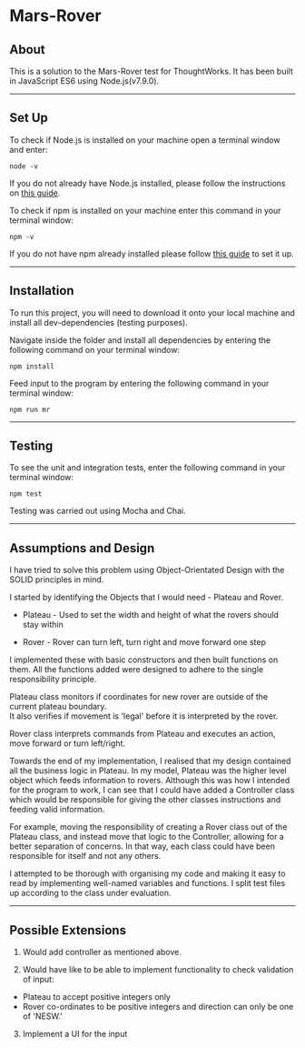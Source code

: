 # Mars-Rover

## About
This is a solution to the Mars-Rover test for ThoughtWorks.
It has been built in JavaScript ES6 using Node.js(v7.9.0). 

----

## Set Up
To check if Node.js is installed on your machine open a terminal window and enter:

```node -v```

If you do not already have Node.js installed, please follow the instructions on [this guide](https://nodejs.org/en/download/package-manager/).

To check if npm is installed on your machine enter this command in your terminal window: 

```npm -v```

If you do not have npm already installed please follow [this guide](https://www.npmjs.com/get-npm) to set it up.

----

## Installation

To run this project, you will need to download it onto your local machine and install all dev-dependencies (testing purposes).

Navigate inside the folder and install all dependencies by entering the following command on your terminal window: 

```npm install```

Feed input to the program by entering the following command in your terminal window: 

```npm run mr```

----

## Testing

To see the unit and integration tests, enter the following command in your terminal window:

```npm test```

Testing was carried out using Mocha and Chai.

----

## Assumptions and Design

I have tried to solve this problem using Object-Orientated Design with the SOLID principles in mind. 

I started by identifying the Objects that I would need - Plateau and Rover. 
* Plateau - Used to set the width and height of what the rovers should stay within

* Rover - Rover can turn left, turn right and move forward one step

I implemented these with basic constructors and then built functions on them.
All the functions added were designed to adhere to the single responsibility principle. 

Plateau class monitors if coordinates for new rover are outside of the current plateau boundary.  
It also verifies if movement is 'legal' before it is interpreted by the rover. 

Rover class interprets commands from Plateau and executes an action,  move forward or turn left/right. 

Towards the end of my implementation, I realised that my design contained all the business logic in Plateau. In my model, Plateau was the higher level object which feeds information to rovers. Although this was how I intended for the program to work, I can see that I could have added a Controller class which would be responsible for giving the other classes instructions and feeding valid information. 

For example, moving the responsibility of creating a Rover class out of the Plateau class, and instead move that logic to the Controller, allowing for a better separation of concerns. In that way, each class could have been responsible for itself and not any others. 

I attempted to be thorough with organising my code and making it easy to read by implementing well-named variables and functions. I split test files up according to the class under evaluation. 

----

## Possible Extensions

1. Would add controller as mentioned above.

2. Would have like to be able to implement functionality to check validation of input:
* Plateau to accept positive integers only
* Rover co-ordinates to be positive integers and direction can only be one of 'NESW.'

3. Implement a UI for the input
